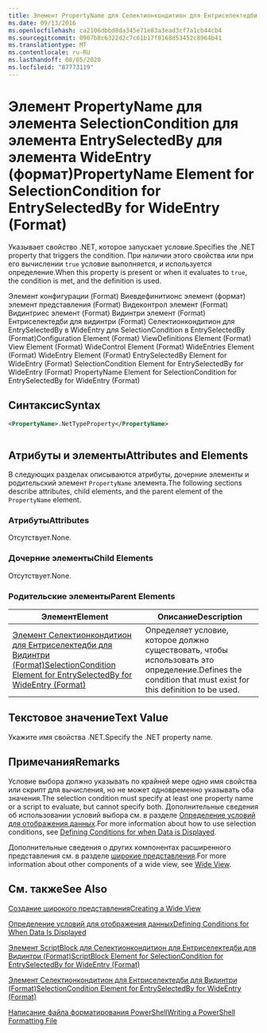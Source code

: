 ```yaml
---
title: Элемент PropertyName для Селектионкондитион для Ентриселектедби для Видинтри (Format) | Документация Майкрософт
ms.date: 09/13/2016
ms.openlocfilehash: ca2106dbbd8da345e71e83a3ead3cf7a1cb44cb4
ms.sourcegitcommit: 0907b8c6322d2c7c61b17f8168d53452c8964b41
ms.translationtype: MT
ms.contentlocale: ru-RU
ms.lasthandoff: 08/05/2020
ms.locfileid: "87773119"
---
```

# <a name="propertyname-element-for-selectioncondition-for-entryselectedby-for-wideentry-format"></a><span data-ttu-id="f50a2-102">Элемент PropertyName для элемента SelectionCondition для элемента EntrySelectedBy для элемента WideEntry (формат)</span><span class="sxs-lookup"><span data-stu-id="f50a2-102">PropertyName Element for SelectionCondition for EntrySelectedBy for WideEntry (Format)</span></span>

<span data-ttu-id="f50a2-103">Указывает свойство .NET, которое запускает условие.</span><span class="sxs-lookup"><span data-stu-id="f50a2-103">Specifies the .NET property that triggers the condition.</span></span> <span data-ttu-id="f50a2-104">При наличии этого свойства или при его вычислении `true` условие выполняется, и используется определение.</span><span class="sxs-lookup"><span data-stu-id="f50a2-104">When this property is present or when it evaluates to `true`, the condition is met, and the definition is used.</span></span>

<span data-ttu-id="f50a2-105">Элемент конфигурации (Format) Виевдефинитионс элемент (формат) элемент представления (Format) Видеконтрол элемент (Format) Видинтриес элемент (Format) Видинтри элемент (Format) Ентриселектедби для видинтри (Format) Селектионкондитион для EntrySelectedBy в WideEntry для SelectionCondition в EntrySelectedBy (Format)</span><span class="sxs-lookup"><span data-stu-id="f50a2-105">Configuration Element (Format) ViewDefinitions Element (Format) View Element (Format) WideControl Element (Format) WideEntries Element (Format) WideEntry Element (Format) EntrySelectedBy Element for WideEntry (Format) SelectionCondition Element for EntrySelectedBy for WideEntry (Format) PropertyName Element for SelectionCondition for EntrySelectedBy for WideEntry (Format)</span></span>

## <a name="syntax"></a><span data-ttu-id="f50a2-106">Синтаксис</span><span class="sxs-lookup"><span data-stu-id="f50a2-106">Syntax</span></span>

```xml
<PropertyName>.NetTypeProperty</PropertyName>
```

```csharp

```

## <a name="attributes-and-elements"></a><span data-ttu-id="f50a2-107">Атрибуты и элементы</span><span class="sxs-lookup"><span data-stu-id="f50a2-107">Attributes and Elements</span></span>

<span data-ttu-id="f50a2-108">В следующих разделах описываются атрибуты, дочерние элементы и родительский элемент `PropertyName` элемента.</span><span class="sxs-lookup"><span data-stu-id="f50a2-108">The following sections describe attributes, child elements, and the parent element of the `PropertyName` element.</span></span>

### <a name="attributes"></a><span data-ttu-id="f50a2-109">Атрибуты</span><span class="sxs-lookup"><span data-stu-id="f50a2-109">Attributes</span></span>

<span data-ttu-id="f50a2-110">Отсутствует.</span><span class="sxs-lookup"><span data-stu-id="f50a2-110">None.</span></span>

### <a name="child-elements"></a><span data-ttu-id="f50a2-111">Дочерние элементы</span><span class="sxs-lookup"><span data-stu-id="f50a2-111">Child Elements</span></span>

<span data-ttu-id="f50a2-112">Отсутствует.</span><span class="sxs-lookup"><span data-stu-id="f50a2-112">None.</span></span>

### <a name="parent-elements"></a><span data-ttu-id="f50a2-113">Родительские элементы</span><span class="sxs-lookup"><span data-stu-id="f50a2-113">Parent Elements</span></span>

|<span data-ttu-id="f50a2-114">Элемент</span><span class="sxs-lookup"><span data-stu-id="f50a2-114">Element</span></span>|<span data-ttu-id="f50a2-115">Описание</span><span class="sxs-lookup"><span data-stu-id="f50a2-115">Description</span></span>|
|-------------|-----------------|
|[<span data-ttu-id="f50a2-116">Элемент Селектионкондитион для Ентриселектедби для Видинтри (Format)</span><span class="sxs-lookup"><span data-stu-id="f50a2-116">SelectionCondition Element for EntrySelectedBy for WideEntry (Format)</span></span>](./selectioncondition-element-for-entryselectedby-for-widecontrol-format.md)|<span data-ttu-id="f50a2-117">Определяет условие, которое должно существовать, чтобы использовать это определение.</span><span class="sxs-lookup"><span data-stu-id="f50a2-117">Defines the condition that must exist for this definition to be used.</span></span>|

## <a name="text-value"></a><span data-ttu-id="f50a2-118">Текстовое значение</span><span class="sxs-lookup"><span data-stu-id="f50a2-118">Text Value</span></span>

<span data-ttu-id="f50a2-119">Укажите имя свойства .NET.</span><span class="sxs-lookup"><span data-stu-id="f50a2-119">Specify the .NET property name.</span></span>

## <a name="remarks"></a><span data-ttu-id="f50a2-120">Примечания</span><span class="sxs-lookup"><span data-stu-id="f50a2-120">Remarks</span></span>

<span data-ttu-id="f50a2-121">Условие выбора должно указывать по крайней мере одно имя свойства или скрипт для вычисления, но не может одновременно указывать оба значения.</span><span class="sxs-lookup"><span data-stu-id="f50a2-121">The selection condition must specify at least one property name or a script to evaluate, but cannot specify both.</span></span> <span data-ttu-id="f50a2-122">Дополнительные сведения об использовании условий выбора см. в разделе [Определение условий для отображения данных](./defining-conditions-for-displaying-data.md).</span><span class="sxs-lookup"><span data-stu-id="f50a2-122">For more information about how to use selection conditions, see [Defining Conditions for when Data is Displayed](./defining-conditions-for-displaying-data.md).</span></span>

<span data-ttu-id="f50a2-123">Дополнительные сведения о других компонентах расширенного представления см. в разделе [широкие представления](./creating-a-wide-view.md).</span><span class="sxs-lookup"><span data-stu-id="f50a2-123">For more information about other components of a wide view, see [Wide View](./creating-a-wide-view.md).</span></span>

## <a name="see-also"></a><span data-ttu-id="f50a2-124">См. также</span><span class="sxs-lookup"><span data-stu-id="f50a2-124">See Also</span></span>

[<span data-ttu-id="f50a2-125">Создание широкого представления</span><span class="sxs-lookup"><span data-stu-id="f50a2-125">Creating a Wide View</span></span>](./creating-a-wide-view.md)

[<span data-ttu-id="f50a2-126">Определение условий для отображения данных</span><span class="sxs-lookup"><span data-stu-id="f50a2-126">Defining Conditions for When Data Is Displayed</span></span>](./defining-conditions-for-displaying-data.md)

[<span data-ttu-id="f50a2-127">Элемент ScriptBlock для Селектионкондитион для Ентриселектедби для Видинтри (Format)</span><span class="sxs-lookup"><span data-stu-id="f50a2-127">ScriptBlock Element for SelectionCondition for EntrySelectedBy for WideEntry (Format)</span></span>](./scriptblock-element-for-selectioncondition-for-entryselectedby-for-widecontrol-format.md)

[<span data-ttu-id="f50a2-128">Элемент Селектионкондитион для Ентриселектедби для Видинтри (Format)</span><span class="sxs-lookup"><span data-stu-id="f50a2-128">SelectionCondition Element for EntrySelectedBy for WideEntry (Format)</span></span>](./selectioncondition-element-for-entryselectedby-for-widecontrol-format.md)

[<span data-ttu-id="f50a2-129">Написание файла форматирования PowerShell</span><span class="sxs-lookup"><span data-stu-id="f50a2-129">Writing a PowerShell Formatting File</span></span>](./writing-a-powershell-formatting-file.md)
